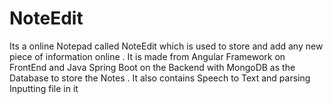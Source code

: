 # NoteEdit
Its a online Notepad called NoteEdit which is used to store and add any new piece of information online . It is made from Angular Framework on FrontEnd and Java Spring Boot on the Backend with MongoDB as the Database to store the Notes . It also contains Speech to Text and parsing Inputting file in it
